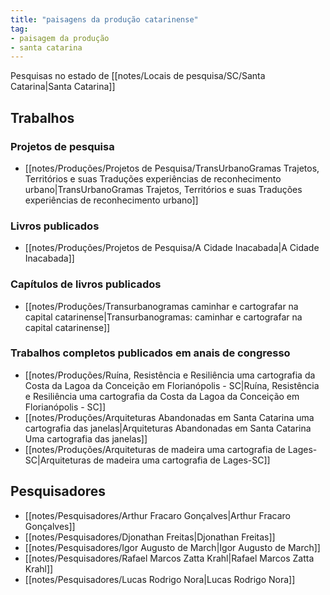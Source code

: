 ```yaml
---
title: "paisagens da produção catarinense"
tag:
- paisagem da produção
- santa catarina
---
```


Pesquisas no estado de [[notes/Locais de pesquisa/SC/Santa Catarina|Santa Catarina]]

## Trabalhos

### Projetos de pesquisa
- [[notes/Produções/Projetos de Pesquisa/TransUrbanoGramas Trajetos, Territórios e suas Traduções experiências de reconhecimento urbano|TransUrbanoGramas Trajetos, Territórios e suas Traduções experiências de reconhecimento urbano]]

### Livros publicados
- [[notes/Produções/Projetos de Pesquisa/A Cidade Inacabada|A Cidade Inacabada]]

### Capítulos de livros publicados 
- [[notes/Produções/Transurbanogramas caminhar e cartografar na capital catarinense|Transurbanogramas: caminhar e cartografar na capital catarinense]]

### Trabalhos completos publicados em anais de congresso
- [[notes/Produções/Ruína, Resistência e Resiliência uma cartografia da Costa da Lagoa da Conceição em Florianópolis - SC|Ruína, Resistência e Resiliência uma cartografia da Costa da Lagoa da Conceição em Florianópolis - SC]]
- [[notes/Produções/Arquiteturas Abandonadas em Santa Catarina uma cartografia das janelas|Arquiteturas Abandonadas em Santa Catarina Uma cartografia das janelas]]
- [[notes/Produções/Arquiteturas de madeira uma cartografia de Lages-SC|Arquiteturas de madeira uma cartografia de Lages-SC]]

## Pesquisadores
- [[notes/Pesquisadores/Arthur Fracaro Gonçalves|Arthur Fracaro Gonçalves]]
- [[notes/Pesquisadores/Djonathan Freitas|Djonathan Freitas]]
- [[notes/Pesquisadores/Igor Augusto de March|Igor Augusto de March]]
- [[notes/Pesquisadores/Rafael Marcos Zatta Krahl|Rafael Marcos Zatta Krahl]]
- [[notes/Pesquisadores/Lucas Rodrigo Nora|Lucas Rodrigo Nora]]